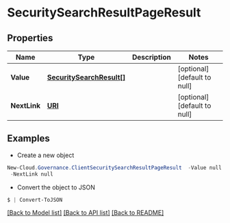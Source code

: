 # SecuritySearchResultPageResult
## Properties

Name | Type | Description | Notes
------------ | ------------- | ------------- | -------------
**Value** | [**SecuritySearchResult[]**](SecuritySearchResult.md) |  | [optional] [default to null]
**NextLink** | [**URI**](URI.md) |  | [optional] [default to null]

## Examples

- Create a new object
```powershell
New-Cloud.Governance.ClientSecuritySearchResultPageResult  -Value null `
 -NextLink null
```

- Convert the object to JSON
```powershell
$ | Convert-ToJSON
```


[[Back to Model list]](../README.md#documentation-for-models) [[Back to API list]](../README.md#documentation-for-api-endpoints) [[Back to README]](../README.md)

